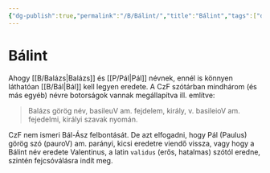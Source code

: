 ```yaml
---
{"dg-publish":true,"permalink":"/B/Bálint/","title":"Bálint","tags":["dg_uploaded"],"created":"2023-11-09T04:36","updated":"2023-11-09T04:36"}
---
```



# Bálint

Ahogy [[B/Balázs\|Balázs]] és [[P/Pál\|Pál]] névnek, ennél is könnyen láthatóan [[B/Bál\|Bál]] kell legyen eredete. A CzF szótárban mindhárom (és más egyéb) névre botorságok vannak megállapítva ill. említve:  
> Balázs görög név, basileuV am. fejdelem, király, v. basileioV am. fejedelmi, királyi szavak nyomán. 

CzF nem ismeri Bál-Ász felbontását. De azt elfogadni, hogy Pál (Paulus) görög szó (pauroV) am. parányi, kicsi eredetre viendő vissza, vagy hogy a Bálint név eredete Valentinus, a latin `validus` (erős, hatalmas) szótól eredne, szintén fejcsóválásra indít meg.  